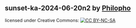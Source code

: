## sunset-ka-2024-06-20n2 by [Philopho](mailto:phoebus@pheelgood.net)

licensed under Creative Commons: [![CC BY-NC-SA](https://licensebuttons.net/l/by-nc-sa/4.0/88x31.png)](https://creativecommons.org/licenses/by-nc-sa/4.0/)


